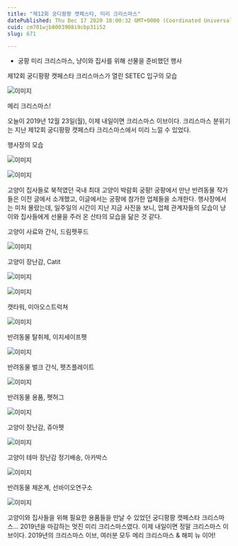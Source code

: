 ```yaml
---
title: "제12회 궁디팡팡 캣페스타, 미리 크리스마스"
datePublished: Thu Dec 17 2020 18:00:32 GMT+0000 (Coordinated Universal Time)
cuid: cm701wjb8003908i9cbp31i52
slug: 671

---
```



- 궁팡 미리 크리스마스, 냥이와 집사를 위해 선물을 준비했던 행사

제12회 궁디팡팡 캣페스타 크리스마스가 열린 SETEC 입구의 모습

![이미지](https://cdn.hashnode.com/res/hashnode/image/upload/v1739252255777/85519b5d-81cc-4880-bc08-6db28b1f2dfb.jpeg)

메리 크리스마스!

오늘이 2019년 12월 23일(월), 이제 내일이면 크리스마스 이브이다. 크리스마스 분위기는 지난 제12회 궁디팡팡 캣페스타 크리스마스에서 미리 느낄 수 있었다.

행사장의 모습

![이미지](https://cdn.hashnode.com/res/hashnode/image/upload/v1739252258135/e25dc276-8525-4a4e-b74e-f439b742aee7.jpeg)

![이미지](https://cdn.hashnode.com/res/hashnode/image/upload/v1739252260371/6496f679-e63f-41bf-8856-160a5637b7e0.jpeg)

고양이 집사들로 북적였던 국내 최대 고양이 박람회 궁팡! 궁팡에서 만난 반려동물 작가들은 이전 글에서 소개했고, 이글에서는 궁팡에 참가한 업체들을 소개한다. 행사장에서는 미처 몰랐는데, 일주일의 시간이 지난 지금 사진을 보니, 업체 관계자들의 모습이 냥이와 집사들에게 선물을 주러 온 산타의 모습을 닮은 것 같다.

고양이 사료와 간식, 드림펫푸드

![이미지](https://cdn.hashnode.com/res/hashnode/image/upload/v1739252262406/f3960803-f50c-40c8-b4be-480ebdd8f218.jpeg)

고양이 장난감, Catit

![이미지](https://cdn.hashnode.com/res/hashnode/image/upload/v1739252264916/6d3103b6-967f-45cb-a68f-8854f2739d1b.jpeg)

![이미지](https://cdn.hashnode.com/res/hashnode/image/upload/v1739252267151/b4715e10-e9b0-4c29-be4d-97d3be7ef33d.jpeg)

캣타워, 미아오스트럭쳐

![이미지](https://cdn.hashnode.com/res/hashnode/image/upload/v1739252269493/14c62d9d-30f5-4523-93f8-9b54cde723ec.jpeg)

반려동물 탈취제, 이지세이프펫

![이미지](https://cdn.hashnode.com/res/hashnode/image/upload/v1739252271673/f1260efb-1612-481e-8a9a-73b357a822c1.jpeg)

반려동물 벌크 간식, 펫츠플레이트

![이미지](https://cdn.hashnode.com/res/hashnode/image/upload/v1739252273708/cfa3d25b-2218-4f6c-b8fa-dfdda591d7e1.jpeg)

반려동물 용품, 펫허그

![이미지](https://cdn.hashnode.com/res/hashnode/image/upload/v1739252275959/7352ba7e-514a-4a67-853f-f2a1e527d84a.jpeg)

고양이 장난감, 쥬아펫

![이미지](https://cdn.hashnode.com/res/hashnode/image/upload/v1739252278173/4e257888-9068-4d23-b8a9-322b083361f9.jpeg)

고양이 테마 장난감 정기배송, 아카박스

![이미지](https://cdn.hashnode.com/res/hashnode/image/upload/v1739252280332/646fd8a2-74bf-4057-b363-6b404db4c596.jpeg)

반려동물 체온계, 선바이오연구소

![이미지](https://cdn.hashnode.com/res/hashnode/image/upload/v1739252282543/835f4ed5-2675-4af7-ba93-0265300d9851.jpeg)

고양이와 집사들을 위해 필요한 용품들을 만날 수 있었던 궁디팡팡 캣페스타 크리스마스... 2019년을 마감하는 멋진 미리 크리스마스였다. 이제 내일이면 정말 크리스마스 이브이다. 2019년의 크리스마스 이브, 여러분 모두 메리 크리스마스 & 해피 뉴 이어!